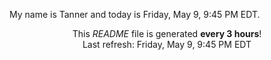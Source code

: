 My name is Tanner and today is Friday, May 9, 9:45 PM EDT.

<p align="center">This <i>README</i> file is generated <b>every 3 hours</b>!</br>Last refresh: Friday, May 9, 9:45 PM EDT<br /></p>
